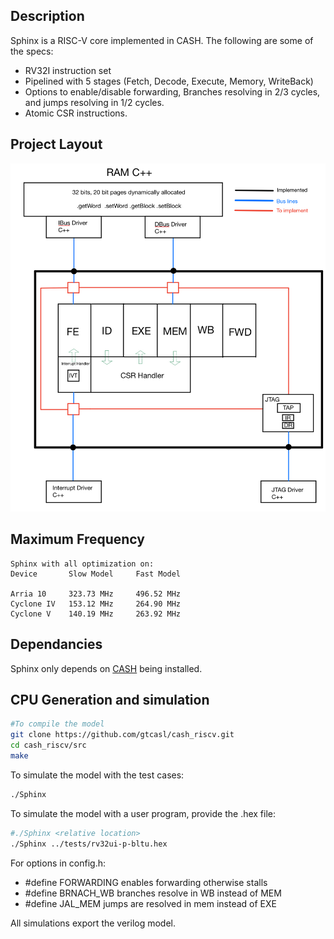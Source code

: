 ## Description

Sphinx is a RISC-V core implemented in CASH. The following are some of the specs:

- RV32I instruction set
- Pipelined with 5 stages (Fetch, Decode, Execute, Memory, WriteBack)
- Options to enable/disable forwarding, Branches resolving in 2/3 cycles, and jumps resolving in 1/2 cycles.
- Atomic CSR instructions.


## Project Layout

![Alt text](Diagrams/layout.jpg?raw=true "") 



## Maximum Frequency

```
Sphinx with all optimization on:
Device       Slow Model     Fast Model

Arria 10     323.73 MHz     496.52 MHz
Cyclone IV   153.12 MHz     264.90 MHz
Cyclone V    140.19 MHz     263.92 MHz
```

## Dependancies 

Sphinx only depends on [CASH](https://github.com/gtcasl/cash) being installed.


## CPU Generation and simulation

```sh
#To compile the model
git clone https://github.com/gtcasl/cash_riscv.git
cd cash_riscv/src
make
```

To simulate the model with the test cases:
```sh
./Sphinx
```

To simulate the model with a user program, provide the .hex file:
```sh
#./Sphinx <relative location>
./Sphinx ../tests/rv32ui-p-bltu.hex
```

For options in config.h:
- #define FORWARDING   enables forwarding otherwise stalls
- #define BRNACH_WB    branches resolve in WB instead of MEM
- #define JAL_MEM      jumps are resolved in mem instead of EXE

All simulations export the verilog model.
